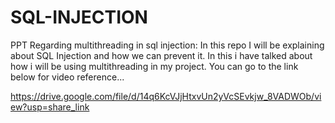 # SQL-INJECTION
PPT Regarding multithreading in sql injection: 
In this repo I will be explaining about SQL Injection and how we can prevent it.
In this i have talked about how i will be using multithreading in my project.
You can go to the link below for video reference...

https://drive.google.com/file/d/14q6KcVJjHtxvUn2yVcSEvkjw_8VADWOb/view?usp=share_link
